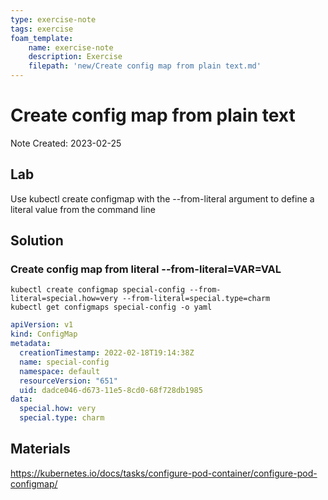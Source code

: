 ```yaml
---
type: exercise-note
tags: exercise
foam_template:
    name: exercise-note
    description: Exercise
    filepath: 'new/Create config map from plain text.md'
---
```

# Create config map from plain text
Note Created: 2023-02-25

## Lab 

Use kubectl create configmap with the --from-literal argument to define a literal value from the command line

## Solution

### Create config map from literal --from-literal=VAR=VAL

```console
kubectl create configmap special-config --from-literal=special.how=very --from-literal=special.type=charm
kubectl get configmaps special-config -o yaml
```
```yaml
apiVersion: v1
kind: ConfigMap
metadata:
  creationTimestamp: 2022-02-18T19:14:38Z
  name: special-config
  namespace: default
  resourceVersion: "651"
  uid: dadce046-d673-11e5-8cd0-68f728db1985
data:
  special.how: very
  special.type: charm
```

## Materials
https://kubernetes.io/docs/tasks/configure-pod-container/configure-pod-configmap/